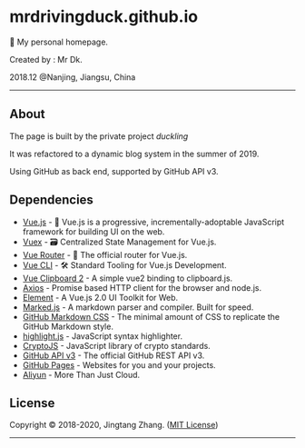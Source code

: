 # mrdrivingduck.github.io

🦆 My personal homepage.

Created by : Mr Dk. 

2018.12 @Nanjing, Jiangsu, China

---

## About

The page is built by the private project _duckling_

It was refactored to a dynamic blog system in the summer of 2019.

Using GitHub as back end, supported by GitHub API v3.

## Dependencies

* [Vue.js](https://vuejs.org/) - 🖖 Vue.js is a progressive, incrementally-adoptable JavaScript framework for building UI on the web.
* [Vuex](https://vuex.vuejs.org/) - 🗃️ Centralized State Management for Vue.js.
* [Vue Router](https://router.vuejs.org/) - 🚦 The official router for Vue.js.
* [Vue CLI](https://cli.vuejs.org/) - 🛠️ Standard Tooling for Vue.js Development.
* [Vue Clipboard 2](https://github.com/Inndy/vue-clipboard2) - A simple vue2 binding to clipboard.js.
* [Axios](https://github.com/axios/axios) - Promise based HTTP client for the browser and node.js.
* [Element](https://element.eleme.io/) - A Vue.js 2.0 UI Toolkit for Web.
* [Marked.js](https://marked.js.org/) - A markdown parser and compiler. Built for speed.
* [GitHub Markdown CSS](https://github.com/mrdrivingduck/github-markdown-css) - The minimal amount of CSS to replicate the GitHub Markdown style.
* [highlight.js](https://github.com/mrdrivingduck/highlight.js) - JavaScript syntax highlighter.
* [CryptoJS](https://github.com/brix/crypto-js) - JavaScript library of crypto standards.
* [GitHub API v3](https://developer.github.com/v3/) - The official GitHub REST API v3.
* [GitHub Pages](https://pages.github.com/) - Websites for you and your projects.
* [Aliyun](https://www.aliyun.com/) - More Than Just Cloud.

## License

Copyright © 2018-2020, Jingtang Zhang. ([MIT License](LICENSE))

---


